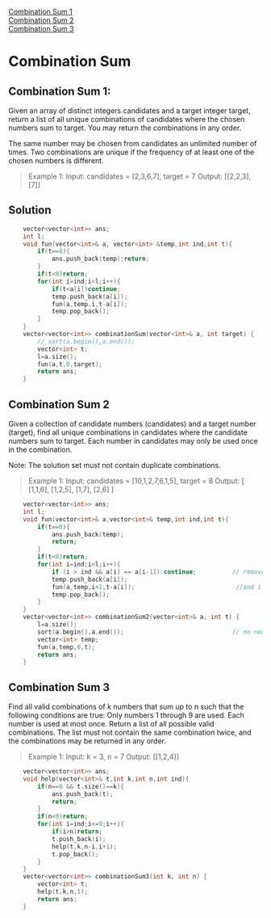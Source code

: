 [Combination Sum 1](https://leetcode.com/problems/combination-sum/)<br>
[Combination Sum 2](https://leetcode.com/problems/combination-sum-ii/)<br>
[Combination Sum 3](https://leetcode.com/problems/combination-sum-iii/)
# Combination Sum

## Combination Sum 1:
Given an array of distinct integers candidates and a target integer target, return a list of all unique combinations of candidates where the chosen numbers sum to target. You may return the combinations in any order.

The same number may be chosen from candidates an unlimited number of times. Two combinations are unique if the frequency of at least one of the chosen numbers is different.

>Example 1:
>Input: candidates = [2,3,6,7], target = 7
>Output: [[2,2,3],[7]]

## Solution

```cpp
    vector<vector<int>> ans;
    int l;
    void fun(vector<int>& a, vector<int> &temp,int ind,int t){
        if(t==0){
            ans.push_back(temp);return;
        }
        if(t<0)return;
        for(int i=ind;i<l;i++){
            if(t<a[i])continue;
            temp.push_back(a[i]);
            fun(a,temp,i,t-a[i]);   
            temp.pop_back();
        }
    }
    vector<vector<int>> combinationSum(vector<int>& a, int target) {
        // sort(a.begin(),a.end());
        vector<int> t;
        l=a.size();
        fun(a,t,0,target);
        return ans;
    }
```

## Combination Sum 2
Given a collection of candidate numbers (candidates) and a target number (target), find all unique combinations in candidates where the candidate numbers sum to target.
Each number in candidates may only be used once in the combination.

Note: The solution set must not contain duplicate combinations.

>Example 1:
>Input: candidates = [10,1,2,7,6,1,5], target = 8
>Output: [ [1,1,6], [1,2,5], [1,7], [2,6] ]

```cpp
    vector<vector<int>> ans;
    int l; 
    void fun(vector<int>& a,vector<int>& temp,int ind,int t){
        if(t==0){
            ans.push_back(temp);
            return;
        }
        if(t<0)return;
        for(int i=ind;i<l;i++){
            if (i > ind && a[i] == a[i-1]) continue;          // remove this
            temp.push_back(a[i]);
            fun(a,temp,i+1,t-a[i]);                            //and i instead of i+1
            temp.pop_back();
        }
    }
    vector<vector<int>> combinationSum2(vector<int>& a, int t) {
        l=a.size();
        sort(a.begin(),a.end());                              // no need to sort also
        vector<int> temp;
        fun(a,temp,0,t);
        return ans;
    }
```
## Combination Sum 3
Find all valid combinations of k numbers that sum up to n such that the following conditions are true:
Only numbers 1 through 9 are used.
Each number is used at most once.
Return a list of all possible valid combinations. The list must not contain the same combination twice, and the combinations may be returned in any order.

>Example 1:
>Input: k = 3, n = 7
>Output: [[1,2,4]]

```cpp
    vector<vector<int>> ans;
    void help(vector<int>& t,int k,int n,int ind){
        if(n==0 && t.size()==k){
            ans.push_back(t);
            return;
        }
        if(n<0)return;
        for(int i=ind;i<=9;i++){
            if(i>n)return;
            t.push_back(i);
            help(t,k,n-i,i+1);
            t.pop_back();
        }
    }
    vector<vector<int>> combinationSum3(int k, int n) {
        vector<int> t;
        help(t,k,n,1);
        return ans;
    }
```
